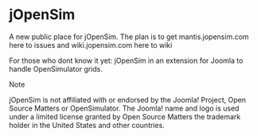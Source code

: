 # jOpenSim

A new public place for jOpenSim. The plan is to get mantis.jopensim.com here to issues and wiki.jopensim.com here to wiki

For those who dont know it yet: jOpenSim in an extension for Joomla to handle OpenSimulator grids.

> [!NOTE]
> jOpenSim is not affiliated with or endorsed by the Joomla! Project, Open Source Matters or OpenSimulator. The Joomla! name and logo is used under a limited license granted by Open Source Matters the trademark holder in the United States and other countries.

